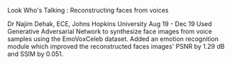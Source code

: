 Look Who's Talking : Reconstructing faces from voices


Dr Najim Dehak, ECE, Johns Hopkins University
Aug 19 - Dec 19
Used Generative Adversarial Network to synthesize face images from voice samples using the EmoVoxCeleb dataset.
Added an emotion recognition module which improved the reconstructed faces images' PSNR by 1.29 dB and SSIM by 0.051.
